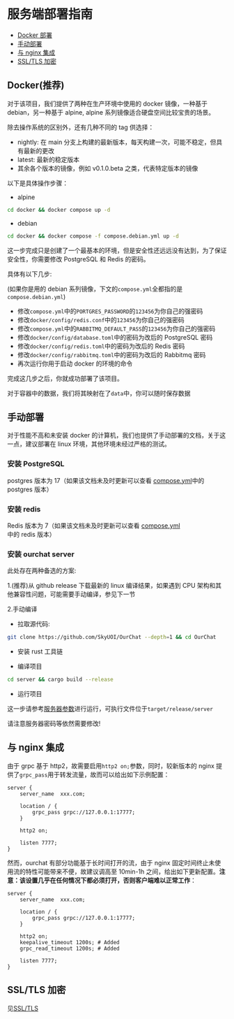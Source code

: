 # 服务端部署指南

- [Docker 部署](#docker推荐)
- [手动部署](#手动部署)
- [与 nginx 集成](#与-nginx-集成)
- [SSL/TLS 加密](#ssltls-加密)

## Docker(推荐)

对于该项目，我们提供了两种在生产环境中使用的 docker 镜像，一种基于 debian，另一种基于 alpine, alpine 系列镜像适合硬盘空间比较宝贵的场景。

除去操作系统的区别外，还有几种不同的 tag 供选择：

- nightly: 在 main 分支上构建的最新版本，每天构建一次，可能不稳定，但具有最新的更改
- latest: 最新的稳定版本
- 其余各个版本的镜像，例如 v0.1.0.beta 之类，代表特定版本的镜像

以下是具体操作步骤：

- alpine

```bash
cd docker && docker compose up -d
```

- debian

```bash
cd docker && docker compose -f compose.debian.yml up -d
```

这一步完成只是创建了一个最基本的环境，但是安全性还远远没有达到，为了保证安全性，你需要修改 PostgreSQL 和 Redis 的密码。

具体有以下几步:

(如果你是用的 debian 系列镜像，下文的`compose.yml`全都指的是`compose.debian.yml`)

- 修改`compose.yml`中的`PORTGRES_PASSWORD`的`123456`为你自己的强密码
- 修改`docker/config/redis.conf`中的`123456`为你自己的强密码
- 修改`compose.yml`中的`RABBITMQ_DEFAULT_PASS`的`123456`为你自己的强密码
- 修改`docker/config/database.toml`中的密码为改后的 PostgreSQL 密码
- 修改`docker/config/redis.toml`中的密码为改后的 Redis 密码
- 修改`docker/config/rabbitmq.toml`中的密码为改后的 Rabbitmq 密码
- 再次运行你用于启动 docker 的环境的命令

完成这几步之后，你就成功部署了该项目。

对于容器中的数据，我们将其映射在了`data`中，你可以随时保存数据

## 手动部署

对于性能不高和未安装 docker 的计算机，我们也提供了手动部署的文档，关于这一点，建议部署在 linux 环境，其他环境未经过严格的测试。

### 安装 PostgreSQL

postgres 版本为 17（如果该文档未及时更新可以查看 [compose.yml](https://github.com/SkyUOI/OurChat/blob/main/docker/compose.yml)中的 postgres 版本）

### 安装 redis

Redis 版本为 7（如果该文档未及时更新可以查看 [compose.yml](https://github.com/SkyUOI/OurChat/blob/main/docker/compose.yml)中的 redis 版本）

### 安装 ourchat server

此处存在两种备选的方案:

1.(推荐)从 github release 下载最新的 linux 编译结果，如果遇到 CPU 架构和其他兼容性问题，可能需要手动编译，参见下一节

2.手动编译

- 拉取源代码:

```sh
git clone https://github.com/SkyUOI/OurChat --depth=1 && cd OurChat
```

- 安装 rust 工具链

- 编译项目

```sh
cd server && cargo build --release
```

- 运行项目

这一步请参考[服务器参数](../run/server_argv.md)进行运行，可执行文件位于`target/release/server`

请注意服务器密码等依然需要修改!

## 与 nginx 集成

由于 grpc 基于 http2，故需要启用`http2 on;`参数，同时，较新版本的 nginx 提供了`grpc_pass`用于转发流量，故而可以给出如下示例配置：

```nginx
server {
    server_name  xxx.com;

    location / {
        grpc_pass grpc://127.0.0.1:17777;
    }

    http2 on;

    listen 7777;
}
```

然而，ourchat 有部分功能基于长时间打开的流，由于 nginx 固定时间终止未使用流的特性可能带来不便，故建议调高至 10min-1h 之间，给出如下更新配置。**注意：该设置几乎在任何情况下都必须打开，否则客户端难以正常工作**：

```nginx
server {
    server_name  xxx.com;

    location / {
        grpc_pass grpc://127.0.0.1:17777;
    }

    http2 on;
    keepalive_timeout 1200s; # Added
    grpc_read_timeout 1200s; # Added

    listen 7777;
}
```

## SSL/TLS 加密

见[SSL/TLS](../deploy/ssl-tls.md)
